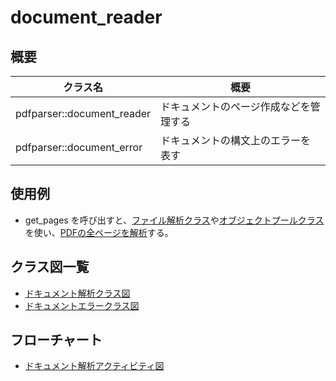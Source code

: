 # document_reader
## 概要
| クラス名 | 概要 |
| --- | --- |
| pdfparser::document_reader | ドキュメントのページ作成などを管理する |
| pdfparser::document_error  | ドキュメントの構文上のエラーを表す |

## 使用例
- get_pages を呼び出すと、[ファイル解析クラス](object_parser/object_parser.md)や[オブジェクトプールクラス](object_pool/object_pool.md)を使い、[PDFの全ページを解析](page_tree_parser/page_tree_parser.md)する。

## クラス図一覧
- [ドキュメント解析クラス図](document_reader.class.pu)
- [ドキュメントエラークラス図](document_error.class.pu)

## フローチャート
- [ドキュメント解析アクティビティ図](document_reader.activity.pu)
